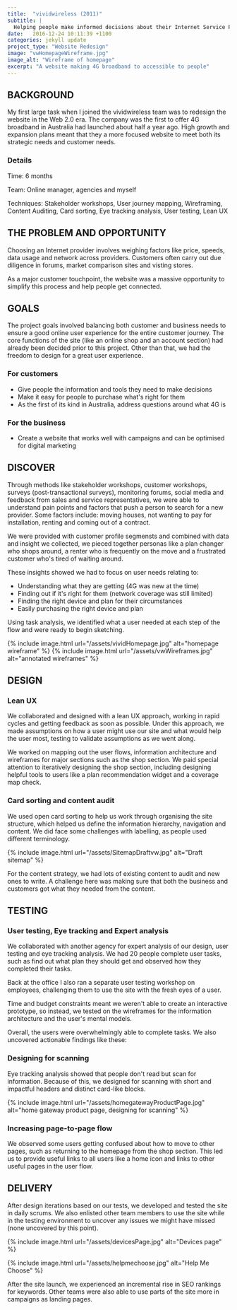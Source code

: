 ```yaml
---
title:  "vividwireless (2011)"
subtitle: |
  Helping people make informed decisions about their Internet Service Provider.
date:   2016-12-24 10:11:39 +1100
categories: jekyll update
project_type: "Website Redesign"
image: "vwHomepageWireframe.jpg"
image_alt: "Wireframe of homepage"
excerpt: "A website making 4G broadband to accessible to people"
---
```


## BACKGROUND
My first large task when I joined the vividwireless team was to redesign the website in the Web 2.0 era. The company was the first to offer 4G broadband in Australia had launched about half a year ago. High growth and expansion plans meant that they a more focused website to meet both its strategic needs and customer needs.

### Details
Time: 6 months

Team: Online manager, agencies and myself

Techniques: Stakeholder workshops, User journey mapping, Wireframing, Content Auditing, Card sorting, Eye tracking analysis, User testing, Lean UX

## THE PROBLEM AND OPPORTUNITY
Choosing an Internet provider involves weighing factors like price, speeds, data usage and network across providers. Customers often carry out due diligence in forums, market comparison sites and visting stores.

As a major customer touchpoint, the website was a massive opportunity to simplify this process and help people get connected.

## GOALS
The project goals involved balancing both customer and business needs to ensure a good online user experience for the entire customer journey. The core functions of the site (like an online shop and an account section) had already been decided prior to this project. Other than that, we had the freedom to design for a great user experience.

### For customers
* Give people the information and tools they need to make decisions
* Make it easy for people to purchase what's right for them
* As the first of its kind in Australia, address questions around what 4G is

### For the business
* Create a website that works well with campaigns and can be optimised for digital marketing

## DISCOVER
Through methods like stakeholder workshops, customer workshops, surveys (post-transactional surveys), monitoring forums, social media and feedback from sales and service representatives, we were able to understand pain points and factors that push a person to search for a new provider. Some factors include: moving houses, not wanting to pay for installation, renting and coming out of a contract.

We were provided with customer profile segmensts and combined with data and insight we collected, we pieced together personas like a plan changer who shops around, a renter who is frequently on the move and a frustrated customer who's tired of waiting around.

These insights showed we had to focus on user needs relating to:

* Understanding what they are getting (4G was new at the time)
* Finding out if it's right for them (network coverage was still limited)
* Finding the right device and plan for their circumstances
* Easily purchasing the right device and plan

Using task analysis, we identified what a user needed at each step of the flow and were ready to begin sketching.

{% include image.html url="/assets/vividHomepage.jpg" alt="homepage wireframe" %}
{% include image.html url="/assets/vwWireframes.jpg" alt="annotated wireframes" %}

## DESIGN

### Lean UX
We collaborated and designed with a lean UX approach, working in rapid cycles and getting feedback as soon as possible. Under this approach, we made assumptions on how a user might use our site and what would help the user most, testing to validate assumptions as we went along.

We worked on mapping out the user flows, information architecture and wireframes for major sections such as the shop section. We paid special attention to iteratively designing the shop section, including designing helpful tools to users like a plan recommendation widget and a coverage map check.

### Card sorting and content audit
We used open card sorting to help us work through organising the site structure, which helped us define the information hierarchy, navigation and content. We did face some challenges with labelling, as people used different terminology.

{% include image.html url="/assets/SitemapDraftvw.jpg" alt="Draft sitemap" %}

For the content strategy, we had lots of existing content to audit and new ones to write. A challenge here was making sure that both the business and customers got what they needed from the content.

## TESTING

### User testing, Eye tracking and Expert analysis

We collaborated with another agency for expert analysis of our design, user testing and eye tracking analysis. We had 20 people complete user tasks, such as find out what plan they should get and observed how they completed their tasks.

Back at the office I also ran a separate user testing workshop on employees, challenging them to use the site with the fresh eyes of a user.

Time and budget constraints meant we weren't able to create an interactive prototype, so instead, we tested on the wireframes for the information architecture and the user's mental models.

Overall, the users were overwhelmingly able to complete tasks. We also uncovered actionable findings like these:

### Designing for scanning
Eye tracking analysis showed that people don't read but scan for information. Because of this, we designed for scanning with short and impactful headers and distinct card-like blocks.

{% include image.html url="/assets/homegatewayProductPage.jpg" alt="home gateway product page, designing for scanning" %}

### Increasing page-to-page flow
We observed some users getting confused about how to move to other pages, such as returning to the homepage from the shop section. This led us to provide useful links to all users like a home icon and links to other useful pages in the user flow.

## DELIVERY
After design iterations based on our tests, we developed and tested the site in daily scrums. We also enlisted other team members to use the site while in the testing environment to uncover any issues we might have missed (none uncovered by this point).

{% include image.html url="/assets/devicesPage.jpg" alt="Devices page" %}

{% include image.html url="/assets/helpmechoose.jpg" alt="Help Me Choose" %}

After the site launch, we experienced an incremental rise in SEO rankings for keywords. Other teams were also able to use parts of the site more in campaigns as landing pages.